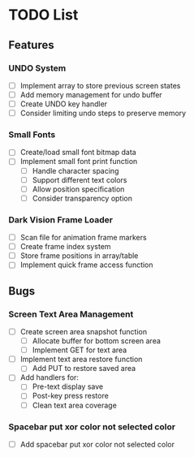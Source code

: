 # TODO List

## Features

### UNDO System
- [ ] Implement array to store previous screen states
- [ ] Add memory management for undo buffer
- [ ] Create UNDO key handler
- [ ] Consider limiting undo steps to preserve memory

### Small Fonts
- [ ] Create/load small font bitmap data
- [ ] Implement small font print function
  - [ ] Handle character spacing
  - [ ] Support different text colors
  - [ ] Allow position specification
  - [ ] Consider transparency option

### Dark Vision Frame Loader
- [ ] Scan file for animation frame markers
- [ ] Create frame index system
- [ ] Store frame positions in array/table
- [ ] Implement quick frame access function

## Bugs

### Screen Text Area Management
- [ ] Create screen area snapshot function
  - [ ] Allocate buffer for bottom screen area
  - [ ] Implement GET for text area
- [ ] Implement text area restore function
  - [ ] Add PUT to restore saved area
- [ ] Add handlers for:
  - [ ] Pre-text display save
  - [ ] Post-key press restore
  - [ ] Clean text area coverage

### Spacebar put xor color not selected color
- [ ] Add spacebar put xor color not selected color
